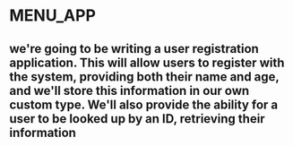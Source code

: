 # MENU_APP
## we're going to be writing a user registration application. This will allow users to register with the system, providing both their name and age, and we'll store this information in our own custom type. We'll also provide the ability for a user to be looked up by an ID, retrieving their information
